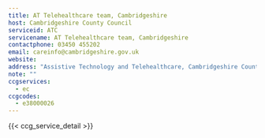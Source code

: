 ```yaml
---
title: AT Telehealthcare team, Cambridgeshire
host: Cambridgeshire County Council
serviceid: ATC
servicename: AT Telehealthcare team, Cambridgeshire
contactphone: 03450 455202
email: careinfo@cambridgeshire.gov.uk
website: 
address: "Assistive Technology and Telehealthcare, Cambridgeshire County Council, Chesterton Medical Centre, 35 Union Lane, Cambridge, CB4 1PX"
note: ""
ccgservices:
  - ec
ccgcodes:
  - e38000026
---
```


{{< ccg_service_detail >}}
